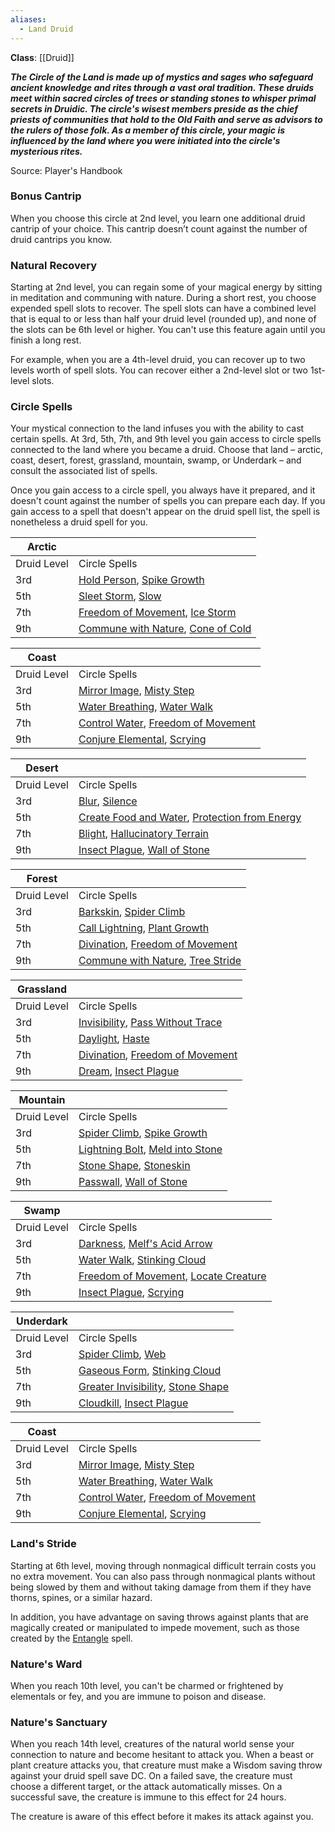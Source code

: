 ```yaml
---
aliases:
  - Land Druid
---
```

**Class**: [[Druid]] 

**_The Circle of the Land is made up of mystics and sages who safeguard ancient knowledge and rites through a vast oral tradition. These druids meet within sacred circles of trees or standing stones to whisper primal secrets in Druidic. The circle's wisest members preside as the chief priests of communities that hold to the Old Faith and serve as advisors to the rulers of those folk. As a member of this circle, your magic is influenced by the land where you were initiated into the circle's mysterious rites._**

Source: Player's Handbook

### Bonus Cantrip

When you choose this circle at 2nd level, you learn one additional druid cantrip of your choice. This cantrip doesn’t count against the number of druid cantrips you know.

### Natural Recovery

Starting at 2nd level, you can regain some of your magical energy by sitting in meditation and communing with nature. During a short rest, you choose expended spell slots to recover. The spell slots can have a combined level that is equal to or less than half your druid level (rounded up), and none of the slots can be 6th level or higher. You can't use this feature again until you finish a long rest.

For example, when you are a 4th-level druid, you can recover up to two levels worth of spell slots. You can recover either a 2nd-level slot or two 1st-level slots.

### Circle Spells

Your mystical connection to the land infuses you with the ability to cast certain spells. At 3rd, 5th, 7th, and 9th level you gain access to circle spells connected to the land where you became a druid. Choose that land – arctic, coast, desert, forest, grassland, mountain, swamp, or Underdark – and consult the associated list of spells.

Once you gain access to a circle spell, you always have it prepared, and it doesn't count against the number of spells you can prepare each day. If you gain access to a spell that doesn't appear on the druid spell list, the spell is nonetheless a druid spell for you.

| Arctic      |                                                                                                                                                                |
| ----------- | -------------------------------------------------------------------------------------------------------------------------------------------------------------- |
| Druid Level | Circle Spells                                                                                                                                                  |
| 3rd         | [Hold Person](http://dnd5e.wikidot.com/spell:hold-person), [Spike Growth](http://dnd5e.wikidot.com/spell:spike-growth)                                         |
| 5th         | [Sleet Storm](http://dnd5e.wikidot.com/spell:sleet-storm), [Slow](http://dnd5e.wikidot.com/spell:slow)                                                         |
| 7th         | [Freedom of Movement](http://dnd5e.wikidot.com/spell:freedom-of-movement), [Ice Storm](http://dnd5e.wikidot.com/spell:ice-storm)                               |
| 9th         | [Commune with Nature](http://dnd5e.wikidot.com/spell:commune-with-nature), [Cone of Cold](http://dnd5e.wikidot.com/spell:cone-of-cold)                         |

| Coast       |                                                                                                                                                                |
| ----------- | -------------------------------------------------------------------------------------------------------------------------------------------------------------- |
| Druid Level | Circle Spells                                                                                                                                                  |
| 3rd         | [Mirror Image](http://dnd5e.wikidot.com/spell:mirror-image), [Misty Step](http://dnd5e.wikidot.com/spell:misty-step)                                           |
| 5th         | [Water Breathing](http://dnd5e.wikidot.com/spell:water-breathing), [Water Walk](http://dnd5e.wikidot.com/spell:water-walk)                                     |
| 7th         | [Control Water](http://dnd5e.wikidot.com/spell:control-water), [Freedom of Movement](http://dnd5e.wikidot.com/spell:freedom-of-movement)                       |
| 9th         | [Conjure Elemental](http://dnd5e.wikidot.com/spell:conjure-elemental), [Scrying](http://dnd5e.wikidot.com/spell:scrying)                                       |

| Desert      |                                                                                                                                                                |
| ----------- | -------------------------------------------------------------------------------------------------------------------------------------------------------------- |
| Druid Level | Circle Spells                                                                                                                                                  |
| 3rd         | [Blur](http://dnd5e.wikidot.com/spell:blur), [Silence](http://dnd5e.wikidot.com/spell:silence)                                                                 |
| 5th         | [Create Food and Water](http://dnd5e.wikidot.com/spell:create-food-and-water), [Protection from Energy](http://dnd5e.wikidot.com/spell:protection-from-energy) |
| 7th         | [Blight](http://dnd5e.wikidot.com/spell:blight), [Hallucinatory Terrain](http://dnd5e.wikidot.com/spell:hallucinatory-terrain)                                 |
| 9th         | [Insect Plague](http://dnd5e.wikidot.com/spell:insect-plague), [Wall of Stone](http://dnd5e.wikidot.com/spell:wall-of-stone)                                   |

| Forest      |                                                                                                                                                                |
| ----------- | -------------------------------------------------------------------------------------------------------------------------------------------------------------- |
| Druid Level | Circle Spells                                                                                                                                                  |
| 3rd         | [Barkskin](http://dnd5e.wikidot.com/spell:barkskin), [Spider Climb](http://dnd5e.wikidot.com/spell:spider-climb)                                               |
| 5th         | [Call Lightning](http://dnd5e.wikidot.com/spell:call-lightning), [Plant Growth](http://dnd5e.wikidot.com/spell:plant-growth)                                   |
| 7th         | [Divination](http://dnd5e.wikidot.com/spell:divination), [Freedom of Movement](http://dnd5e.wikidot.com/spell:freedom-of-movement)                             |
| 9th         | [Commune with Nature](http://dnd5e.wikidot.com/spell:commune-with-nature), [Tree Stride](http://dnd5e.wikidot.com/spell:tree-stride)                           |

| Grassland   |                                                                                                                                                                |
| ----------- | -------------------------------------------------------------------------------------------------------------------------------------------------------------- |
| Druid Level | Circle Spells                                                                                                                                                  |
| 3rd         | [Invisibility](http://dnd5e.wikidot.com/spell:invisibility), [Pass Without Trace](http://dnd5e.wikidot.com/spell:pass-without-trace)                           |
| 5th         | [Daylight](http://dnd5e.wikidot.com/spell:daylight), [Haste](http://dnd5e.wikidot.com/spell:haste)                                                             |
| 7th         | [Divination](http://dnd5e.wikidot.com/spell:divination), [Freedom of Movement](http://dnd5e.wikidot.com/spell:freedom-of-movement)                             |
| 9th         | [Dream](http://dnd5e.wikidot.com/spell:dream), [Insect Plague](http://dnd5e.wikidot.com/spell:insect-plague)                                                   |

| Mountain    |                                                                                                                                                                |
| ----------- | -------------------------------------------------------------------------------------------------------------------------------------------------------------- |
| Druid Level | Circle Spells                                                                                                                                                  |
| 3rd         | [Spider Climb](http://dnd5e.wikidot.com/spell:spider-climb), [Spike Growth](http://dnd5e.wikidot.com/spell:spike-growth)                                       |
| 5th         | [Lightning Bolt](http://dnd5e.wikidot.com/spell:lightning-bolt), [Meld into Stone](http://dnd5e.wikidot.com/spell:meld-into-stone)                             |
| 7th         | [Stone Shape](http://dnd5e.wikidot.com/spell:stone-shape), [Stoneskin](http://dnd5e.wikidot.com/spell:stoneskin)                                               |
| 9th         | [Passwall](http://dnd5e.wikidot.com/spell:passwall), [Wall of Stone](http://dnd5e.wikidot.com/spell:wall-of-stone)                                             |

| Swamp       |                                                                                                                                                                |
| ----------- | -------------------------------------------------------------------------------------------------------------------------------------------------------------- |
| Druid Level | Circle Spells                                                                                                                                                  |
| 3rd         | [Darkness](http://dnd5e.wikidot.com/spell:darkness), [Melf's Acid Arrow](http://dnd5e.wikidot.com/spell:melfs-acid-arrow)                                      |
| 5th         | [Water Walk](http://dnd5e.wikidot.com/spell:water-walk), [Stinking Cloud](http://dnd5e.wikidot.com/spell:stinking-cloud)                                       |
| 7th         | [Freedom of Movement](http://dnd5e.wikidot.com/spell:freedom-of-movement), [Locate Creature](http://dnd5e.wikidot.com/spell:locate-creature)                   |
| 9th         | [Insect Plague](http://dnd5e.wikidot.com/spell:insect-plague), [Scrying](http://dnd5e.wikidot.com/spell:scrying)                                               |

| Underdark   |                                                                                                                                                                |
| ----------- | -------------------------------------------------------------------------------------------------------------------------------------------------------------- |
| Druid Level | Circle Spells                                                                                                                                                  |
| 3rd         | [Spider Climb](http://dnd5e.wikidot.com/spell:spider-climb), [Web](http://dnd5e.wikidot.com/spell:web)                                                         |
| 5th         | [Gaseous Form](http://dnd5e.wikidot.com/spell:gaseous-form), [Stinking Cloud](http://dnd5e.wikidot.com/spell:stinking-cloud)                                   |
| 7th         | [Greater Invisibility](http://dnd5e.wikidot.com/spell:greater-invisibility), [Stone Shape](http://dnd5e.wikidot.com/spell:stone-shape)                         |
| 9th         | [Cloudkill](http://dnd5e.wikidot.com/spell:cloudkill), [Insect Plague](http://dnd5e.wikidot.com/spell:insect-plague)                                           |

| Coast |   |
| ---|---|
| Druid Level |Circle Spells|
| 3rd |[Mirror Image](http://dnd5e.wikidot.com/spell:mirror-image), [Misty Step](http://dnd5e.wikidot.com/spell:misty-step)|
| 5th |[Water Breathing](http://dnd5e.wikidot.com/spell:water-breathing), [Water Walk](http://dnd5e.wikidot.com/spell:water-walk)|
| 7th |[Control Water](http://dnd5e.wikidot.com/spell:control-water), [Freedom of Movement](http://dnd5e.wikidot.com/spell:freedom-of-movement)|
| 9th |[Conjure Elemental](http://dnd5e.wikidot.com/spell:conjure-elemental), [Scrying](http://dnd5e.wikidot.com/spell:scrying)|
### Land's Stride

Starting at 6th level, moving through nonmagical difficult terrain costs you no extra movement. You can also pass through nonmagical plants without being slowed by them and without taking damage from them if they have thorns, spines, or a similar hazard.

In addition, you have advantage on saving throws against plants that are magically created or manipulated to impede movement, such as those created by the [Entangle](http://dnd5e.wikidot.com/spell:entangle) spell.

### Nature's Ward

When you reach 10th level, you can't be charmed or frightened by elementals or fey, and you are immune to poison and disease.

### Nature's Sanctuary

When you reach 14th level, creatures of the natural world sense your connection to nature and become hesitant to attack you. When a beast or plant creature attacks you, that creature must make a Wisdom saving throw against your druid spell save DC. On a failed save, the creature must choose a different target, or the attack automatically misses. On a successful save, the creature is immune to this effect for 24 hours.

The creature is aware of this effect before it makes its attack against you.
